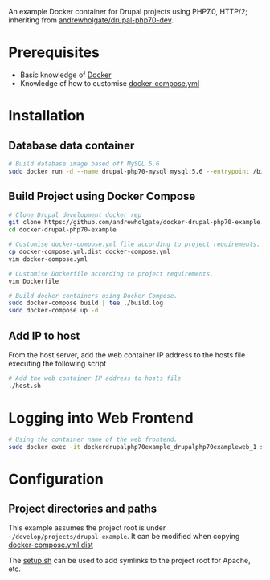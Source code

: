 An example Docker container for Drupal projects using PHP7.0, HTTP/2; inheriting from [andrewholgate/drupal-php70-dev](https://hub.docker.com/r/andrewholgate/drupal-php70-dev/).

# Prerequisites

- Basic knowledge of [Docker](https://www.docker.com/)
- Knowledge of how to customise [docker-compose.yml](https://docs.docker.com/compose/yml/)

# Installation

## Database data container

```bash
# Build database image based off MySQL 5.6
sudo docker run -d --name drupal-php70-mysql mysql:5.6 --entrypoint /bin/echo MySQL data-only container for Drupal project PHP7.0
```

## Build Project using Docker Compose

```bash
# Clone Drupal development docker rep
git clone https://github.com/andrewholgate/docker-drupal-php70-example.git
cd docker-drupal-php70-example

# Customise docker-compose.yml file according to project requirements.
cp docker-compose.yml.dist docker-compose.yml
vim docker-compose.yml

# Customise Dockerfile according to project requirements.
vim Dockerfile

# Build docker containers using Docker Compose.
sudo docker-compose build | tee ./build.log
sudo docker-compose up -d
```

## Add IP to host

From the host server, add the web container IP address to the hosts file executing
the following script

```bash
# Add the web container IP address to hosts file
./host.sh
```

# Logging into Web Frontend

```bash
# Using the container name of the web frontend.
sudo docker exec -it dockerdrupalphp70example_drupalphp70exampleweb_1 su - ubuntu
```

# Configuration

## Project directories and paths

This example assumes the project root is under ` ~/develop/projects/drupal-example`. It can be modified when copying [docker-compose.yml.dist](https://github.com/andrewholgate/docker-drupal-php70-example/blob/master/docker-compose.yml.dist#L9)

The [setup.sh](https://github.com/andrewholgate/docker-drupal-php70-example/blob/master/setup.sh) can be used to add symlinks to the project root for Apache, etc.
